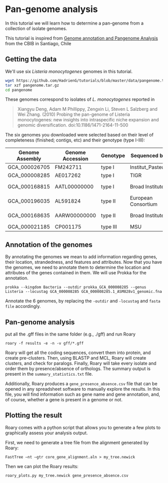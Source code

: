 # Pan-genome analysis

In this tutorial we will learn how to determine a pan-genome from a collection of isolate genomes.

This tutorial is inspired from [Genome annotation and Pangenome Analysis](https://github.com/microgenomics/tutorials/blob/master/pangenome.md) from the CBIB in Santiago, Chile

## Getting the data

We'll use six *Listeria monocytogenes* genomes in this tutorial.

```bash
wget https://github.com/HadrienG/tutorials/blob/master/data/pangenome.tar.gz
tar xzf pangenome.tar.gz
cd pangenome
```

These genomes correspond to isolates of *L. monocytogenes* reported in

> Xiangyu Deng, Adam M Phillippy, Zengxin Li, Steven L Salzberg and Wei Zhang. (2010) Probing the pan-genome of Listeria monocytogenes: new insights into intraspecific niche expansion and genomic diversification. doi:10.1186/1471-2164-11-500

The six genomes you downloaded were selected based on their level of completeness (finished; contigs, etc) and their genotype (type I-III):

Genome Assembly	| Genome Accession | Genotype | Sequenced by | Status
--- | --- | --- | --- | ---
GCA_000026705 | FM242711 | type I | Institut_Pasteur | Finished
GCA_000008285 | AE017262 | type I | TIGR | Finished
GCA_000168815 | AATL00000000 | type I | Broad Institute | 79 contigs
GCA_000196035 | AL591824 | type II | European Consortium | Finished
GCA_000168635 | AARW00000000 | type II | Broad Institute | 25 contigs
GCA_000021185 | CP001175 | type III | MSU | Finished

## Annotation of the genomes

By annotating the genomes we mean to add information regarding genes, their location, strandedness, and features and attributes. Now that you have the genomes, we need to annotate them to determine the location and attributes of the genes contained in them. We will use Prokka for the annotation.

```
prokka --kingdom Bacteria --outdir prokka_GCA_000008285 --genus Listeria --locustag GCA_000008285 GCA_000008285.1_ASM828v1_genomic.fna
```

Annotate the 6 genomes, by replacing the `-outdir` and `-locustag` and `fasta file` accordingly.

## Pan-genome analysis

put all the .gff files in the same folder (e.g., ./gff) and run Roary

`roary -f results -e -n -v gff/*.gff`

Roary will get all the coding sequences, convert them into protein, and create pre-clusters. Then, using BLASTP and MCL, Roary will create clusters, and check for paralogs. Finally, Roary will take every isolate and order them by presence/absence of orthologs. The summary output is present in the `summary_statistics.txt` file.

Additionally, Roary produces a `gene_presence_absence.csv` file that can be opened in any spreadsheet software to manually explore the results. In this file, you will find information such as gene name and gene annotation, and, of course, whether a gene is present in a genome or not.

## Plotting the result

Roary comes with a python script that allows you to generate a few plots to graphically assess your analysis output.

First, we need to generate a tree file from the alignment generated by Roary:

```
FastTree –nt –gtr core_gene_alignment.aln > my_tree.newick
```

Then we can plot the Roary results:

```
roary_plots.py my_tree.newick gene_presence_absence.csv
```
